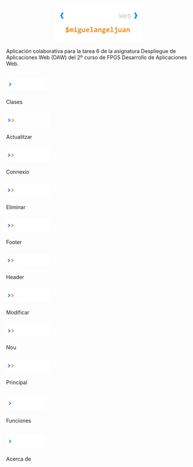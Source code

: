 <div align="center">
  <a href="https://github.com/MikeJey/Desplegament-web">
    <img src="img/daw.png" alt="Logo DAW" width="240px" height="100px">
  </a>
</div>

<!-- <div align="center">
  <ul style="list-style: none; display: inline-flex;">
    <li><strong>:: </strong><a href="#clases" style="text-decoration: none; color: #d18b1f;">Clases</a></li>
    <li><strong>:: </strong><a href="#funciones" style="text-decoration: none; color: #d18b1f;">Funciones</a></li>
    <li><strong>:: </strong><a href="#acerca-de" style="text-decoration: none; color: #d18b1f;">Acerca de</a></li>
  </ul>
</div> -->


Aplicación colaborativa para la tarea 6 de la asignatura Despliegue de Aplicaciones Web (DAW) del 2º curso de FPGS Desarrollo de Aplicaciones Web.

## <img src="img/menu-clases.png" alt="Clases" width="110px" height="35px">
Clases

### <img src="img/menu2-actualitzar.png" alt="Clase Actualitzar" width="120px" height="35px">

Actualitzar

### <img src="img/menu2-connexio.png" alt="Clase Connexio" width="120px" height="35px">

Connexio

### <img src="img/menu2-eliminar.png" alt="Clase Eliminar" width="120px" height="35px">

Eliminar

### <img src="img/menu2-footer.png" alt="Clase Footer" width="120px" height="35px">

Footer

### <img src="img/menu2-header.png" alt="Clase Header" width="120px" height="35px">

Header

### <img src="img/menu2-modificar.png" alt="Clase Modificar" width="120px" height="35px">

Modificar

### <img src="img/menu2-nou.png" alt="Clase Nou" width="120px" height="35px">

Nou

### <img src="img/menu2-principal.png" alt="Clase Principal" width="120px" height="35px">

Principal

## <img src="img/menu-funciones.png" alt="Funciones" width="110px" height="35px">
Funciones

## <img src="img/menu-acercade.png" alt="Acerca de" width="110px" height="35px">
Acerca de

